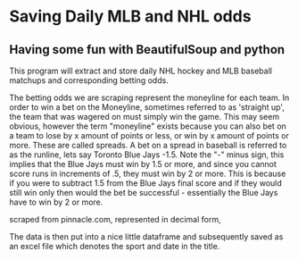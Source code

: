 # Saving Daily MLB and NHL odds

## Having some fun with BeautifulSoup and python

This program will extract and store daily NHL hockey and MLB baseball matchups and corresponding betting odds. 
 
The betting odds we are scraping represent the moneyline for each team. In order to win a bet on the Moneyline, sometimes referred to as 'straight up', the team that was wagered on must simply win the game.
This may seem obvious, however the term "moneyline" exists because you can also bet on a team to lose by x amount of points or less, or win by x amount of points or more. These are called spreads.
A bet on a spread in baseball is referred to as the runline, lets say Toronto Blue Jays -1.5.
Note the "-" minus sign, this implies that the Blue Jays must win by 1.5 or more, and since you cannot score runs in increments of .5, they must win by 2 or more. This is because if you were to subtract 1.5 from the Blue Jays final score and if they would still win only then would the bet be successful - essentially the Blue Jays have to win by 2 or more. 

scraped from pinnacle.com, represented in decimal form, 

The data is then put into a nice little dataframe and subsequently saved as an excel file which denotes the sport and date in the title.
